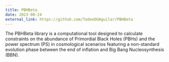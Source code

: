 ```yaml
---
title: PBHBeta
date: 2023-08-24
external_link: https://github.com/TadeoDGAguilar/PBHBeta
---
```


The PBHBeta library is a computational tool designed to calculate constraints on the abundance of Primordial Black Holes (PBHs) and the power spectrum (PS) in cosmological scenarios featuring a non-standard evolution phase between the end of inflation and Big Bang Nucleosynthesis (BBN).

<!--more-->
